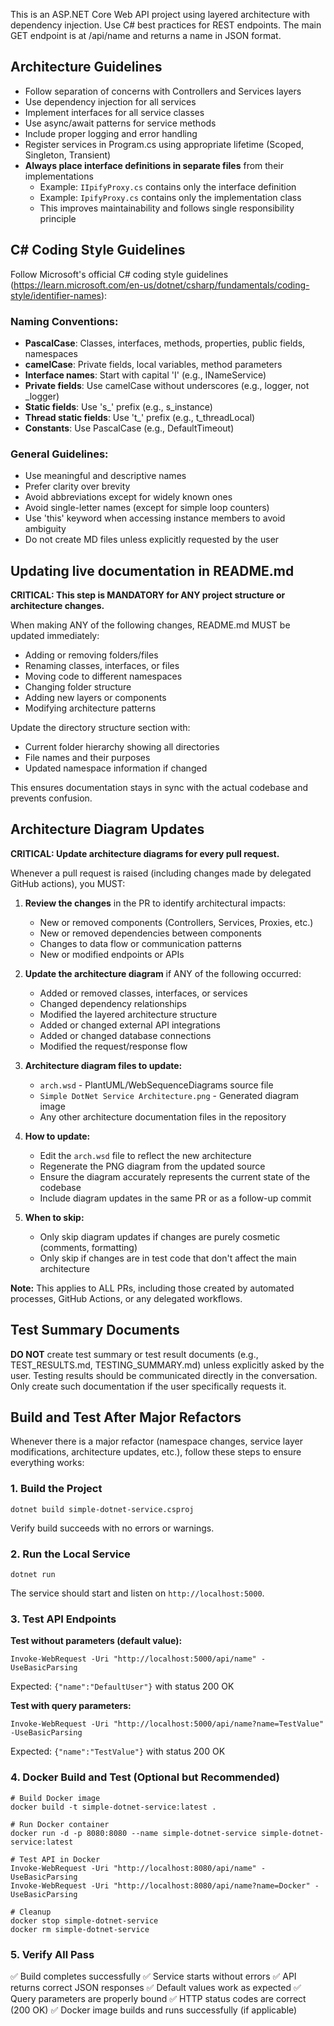 <!-- Use this file to provide workspace-specific custom instructions to Copilot. For more details, visit https://code.visualstudio.com/docs/copilot/copilot-customization#_use-a-githubcopilotinstructionsmd-file -->

This is an ASP.NET Core Web API project using layered architecture with dependency injection. Use C# best practices for REST endpoints. The main GET endpoint is at /api/name and returns a name in JSON format.

## Architecture Guidelines

- Follow separation of concerns with Controllers and Services layers
- Use dependency injection for all services
- Implement interfaces for all service classes
- Use async/await patterns for service methods
- Include proper logging and error handling
- Register services in Program.cs using appropriate lifetime (Scoped, Singleton, Transient)
- **Always place interface definitions in separate files** from their implementations
  - Example: `IIpifyProxy.cs` contains only the interface definition
  - Example: `IpifyProxy.cs` contains only the implementation class
  - This improves maintainability and follows single responsibility principle

## C# Coding Style Guidelines

Follow Microsoft's official C# coding style guidelines (https://learn.microsoft.com/en-us/dotnet/csharp/fundamentals/coding-style/identifier-names):

### Naming Conventions:
- **PascalCase**: Classes, interfaces, methods, properties, public fields, namespaces
- **camelCase**: Private fields, local variables, method parameters
- **Interface names**: Start with capital 'I' (e.g., INameService)
- **Private fields**: Use camelCase without underscores (e.g., logger, not _logger)
- **Static fields**: Use 's_' prefix (e.g., s_instance)
- **Thread static fields**: Use 't_' prefix (e.g., t_threadLocal)
- **Constants**: Use PascalCase (e.g., DefaultTimeout)

### General Guidelines:
- Use meaningful and descriptive names
- Prefer clarity over brevity
- Avoid abbreviations except for widely known ones
- Avoid single-letter names (except for simple loop counters)
- Use 'this' keyword when accessing instance members to avoid ambiguity
- Do not create MD files unless explicitly requested by the user

## Updating live documentation in README.md

**CRITICAL: This step is MANDATORY for ANY project structure or architecture changes.**

When making ANY of the following changes, README.md MUST be updated immediately:
- Adding or removing folders/files
- Renaming classes, interfaces, or files
- Moving code to different namespaces
- Changing folder structure
- Adding new layers or components
- Modifying architecture patterns

Update the directory structure section with:
- Current folder hierarchy showing all directories
- File names and their purposes
- Updated namespace information if changed

This ensures documentation stays in sync with the actual codebase and prevents confusion.

## Architecture Diagram Updates

**CRITICAL: Update architecture diagrams for every pull request.**

Whenever a pull request is raised (including changes made by delegated GitHub actions), you MUST:

1. **Review the changes** in the PR to identify architectural impacts:
   - New or removed components (Controllers, Services, Proxies, etc.)
   - New or removed dependencies between components
   - Changes to data flow or communication patterns
   - New or modified endpoints or APIs

2. **Update the architecture diagram** if ANY of the following occurred:
   - Added or removed classes, interfaces, or services
   - Changed dependency relationships
   - Modified the layered architecture structure
   - Added or changed external API integrations
   - Added or changed database connections
   - Modified the request/response flow

3. **Architecture diagram files to update:**
   - `arch.wsd` - PlantUML/WebSequenceDiagrams source file
   - `Simple DotNet Service Architecture.png` - Generated diagram image
   - Any other architecture documentation files in the repository

4. **How to update:**
   - Edit the `arch.wsd` file to reflect the new architecture
   - Regenerate the PNG diagram from the updated source
   - Ensure the diagram accurately represents the current state of the codebase
   - Include diagram updates in the same PR or as a follow-up commit

5. **When to skip:**
   - Only skip diagram updates if changes are purely cosmetic (comments, formatting)
   - Only skip if changes are in test code that don't affect the main architecture

**Note:** This applies to ALL PRs, including those created by automated processes, GitHub Actions, or any delegated workflows.

## Test Summary Documents

**DO NOT** create test summary or test result documents (e.g., TEST_RESULTS.md, TESTING_SUMMARY.md) unless explicitly asked by the user. Testing results should be communicated directly in the conversation. Only create such documentation if the user specifically requests it.

## Build and Test After Major Refactors

Whenever there is a major refactor (namespace changes, service layer modifications, architecture updates, etc.), follow these steps to ensure everything works:

### 1. Build the Project
```pwsh
dotnet build simple-dotnet-service.csproj
```
Verify build succeeds with no errors or warnings.

### 2. Run the Local Service
```pwsh
dotnet run
```
The service should start and listen on `http://localhost:5000`.

### 3. Test API Endpoints

**Test without parameters (default value):**
```pwsh
Invoke-WebRequest -Uri "http://localhost:5000/api/name" -UseBasicParsing
```
Expected: `{"name":"DefaultUser"}` with status 200 OK

**Test with query parameters:**
```pwsh
Invoke-WebRequest -Uri "http://localhost:5000/api/name?name=TestValue" -UseBasicParsing
```
Expected: `{"name":"TestValue"}` with status 200 OK

### 4. Docker Build and Test (Optional but Recommended)
```pwsh
# Build Docker image
docker build -t simple-dotnet-service:latest .

# Run Docker container
docker run -d -p 8080:8080 --name simple-dotnet-service simple-dotnet-service:latest

# Test API in Docker
Invoke-WebRequest -Uri "http://localhost:8080/api/name" -UseBasicParsing
Invoke-WebRequest -Uri "http://localhost:8080/api/name?name=Docker" -UseBasicParsing

# Cleanup
docker stop simple-dotnet-service
docker rm simple-dotnet-service
```

### 5. Verify All Pass
✅ Build completes successfully
✅ Service starts without errors
✅ API returns correct JSON responses
✅ Default values work as expected
✅ Query parameters are properly bound
✅ HTTP status codes are correct (200 OK)
✅ Docker image builds and runs successfully (if applicable)